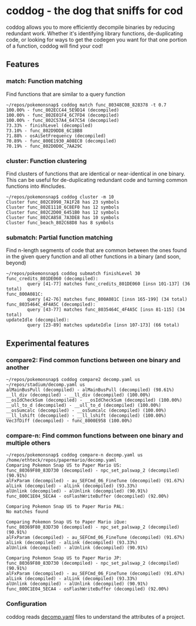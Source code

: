 # coddog - the dog that sniffs for cod

coddog allows you to more efficiently decompile binaries by reducing redundant work. Whether it's identifying library functions, de-duplicating code, or looking for ways to get the codegen you want for that one portion of a function, coddog will find your cod!

## Features

### **match**: Function matching

Find functions that are similar to a query function

```
~/repos/pokemonsnap$ coddog match func_80348C08_828378 -t 0.7
100.00% - func_802ECC44_5E9D14 (decompiled)
100.00% - func_802E01F4_6C7FD4 (decompiled)
100.00% - func_802C57A4_647C54 (decompiled)
73.33% - finishLevel (decompiled)
73.10% - func_802D9DD8_6C1BB8
71.88% - osAiSetFrequency (decompiled)
70.89% - func_800E1930_A08EC0 (decompiled)
70.19% - func_802D0D0C_7AA29C
```

### **cluster**: Function clustering

Find clusters of functions that are identical or near-identical in one binary. This can be useful for de-duplicating redundant code and turning common functions into #includes.

```
~/repos/pokemonsnap$ coddog cluster -m 10
Cluster func_802C8998_7A1F28 has 23 symbols
Cluster func_802E1110_6C8EF0 has 12 symbols
Cluster func_802C2D00_6451B0 has 12 symbols
Cluster func_802CA858_7A3DE8 has 10 symbols
Cluster func_beach_802C68D8 has 8 symbols
```

### **submatch**: Partial function matching

Find n-length segments of code that are common between the ones found in the given query function and all other functions in a binary (and soon, beyond)

```
~/repos/pokemonsnap$ coddog submatch finishLevel 30
func_credits_801DE060 (decompiled):
        query [41-77] matches func_credits_801DE060 [insn 101-137] (36 total)
func_800A081C:
        query [42-76] matches func_800A081C [insn 165-199] (34 total)
func_8035464C_4F4A5C (decompiled):
        query [43-77] matches func_8035464C_4F4A5C [insn 81-115] (34 total)
updateIdle (decompiled):
        query [23-89] matches updateIdle [insn 107-173] (66 total)
```

## Experimental features

### **compare2**: Find common functions between one binary and another

```
~/repos/pokemonsnap$ coddog compare2 decomp.yaml us ~/repos/stadium/decomp.yaml us
alMainBusPull (decompiled) - alMainBusPull (decompiled) (98.61%)
__ll_div (decompiled) - __ll_div (decompiled) (100.00%)
__osIdCheckSum (decompiled) - __osIdCheckSum (decompiled) (100.00%)
__ull_to_d (decompiled) - __ull_to_d (decompiled) (100.00%)
__osSumcalc (decompiled) - __osSumcalc (decompiled) (100.00%)
__ll_lshift (decompiled) - __ll_lshift (decompiled) (100.00%)
Vec3fDiff (decompiled) - func_8000E958 (100.00%)
```

### **compare-n**: Find common functions between one binary and multiple others
```
~/repos/pokemonsnap$ coddog compare-n decomp.yaml us /home/ethteck/repos/papermario/decomp.yaml
Comparing Pokemon Snap US to Paper Mario US:
func_80369F80_83D730 (decompiled) - npc_set_palswap_2 (decompiled) (90.91%)
alFxParam (decompiled) - au_SEFCmd_06_FineTune (decompiled) (91.67%)
alLink (decompiled) - alLink (decompiled) (93.33%)
alUnlink (decompiled) - alUnlink (decompiled) (90.91%)
func_800C1E04_5ECA4 - osFlashWriteBuffer (decompiled) (92.00%)

Comparing Pokemon Snap US to Paper Mario PAL:
No matches found

Comparing Pokemon Snap US to Paper Mario iQue:
func_80369F80_83D730 (decompiled) - npc_set_palswap_2 (decompiled) (90.91%)
alFxParam (decompiled) - au_SEFCmd_06_FineTune (decompiled) (91.67%)
alLink (decompiled) - alLink (decompiled) (93.33%)
alUnlink (decompiled) - alUnlink (decompiled) (90.91%)

Comparing Pokemon Snap US to Paper Mario JP:
func_80369F80_83D730 (decompiled) - npc_set_palswap_2 (decompiled) (90.91%)
alFxParam (decompiled) - au_SEFCmd_06_FineTune (decompiled) (91.67%)
alLink (decompiled) - alLink (decompiled) (93.33%)
alUnlink (decompiled) - alUnlink (decompiled) (90.91%)
func_800C1E04_5ECA4 - osFlashWriteBuffer (decompiled) (92.00%)
```

### Configuration
coddog reads [decomp.yaml](https://github.com/ethteck/decomp_settings) files to understand the attributes of a project.